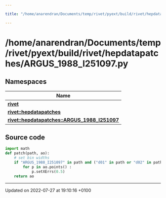 ```yaml
---

title: "/home/anarendran/Documents/temp/rivet/pyext/build/rivet/hepdatapatches/ARGUS_1988_I251097.py"

---
```


# /home/anarendran/Documents/temp/rivet/pyext/build/rivet/hepdatapatches/ARGUS_1988_I251097.py



## Namespaces

| Name           |
| -------------- |
| **[rivet](http://example.org/namespaces/namespacerivet/)**  |
| **[rivet::hepdatapatches](http://example.org/namespaces/namespacerivet_1_1hepdatapatches/)**  |
| **[rivet::hepdatapatches::ARGUS_1988_I251097](http://example.org/namespaces/namespacerivet_1_1hepdatapatches_1_1argus__1988__i251097/)**  |




## Source code

```python
import math
def patch(path, ao):
    # set bin widths
    if "ARGUS_1988_I251097" in path and ("d01" in path or "d02" in path):
        for p in ao.points() :
            p.setXErrs(0.5)
    return ao
```


-------------------------------

Updated on 2022-07-27 at 19:10:16 +0100
